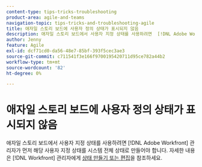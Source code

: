 ```yaml
---
content-type: tips-tricks-troubleshooting
product-area: agile-and-teams
navigation-topic: tips-tricks-and-troubleshooting-agile
title: 애자일 스토리 보드에 사용자 정의 상태가 표시되지 않음
description: 애자일 스토리 보드에서 사용자 지정 상태를 사용하려면  [!DNL Adobe Workfront] 관리자가 먼저 해당 사용자 지정 상태를 시스템 전체 상태로 만들어야 합니다.
author: Jenny
feature: Agile
exl-id: dcf71cd0-da56-48e7-85bf-393f5cec3ae3
source-git-commit: c711541f3e166f9700195420711d95ce782a44b2
workflow-type: tm+mt
source-wordcount: '82'
ht-degree: 0%

---
```


# 애자일 스토리 보드에 사용자 정의 상태가 표시되지 않음

애자일 스토리 보드에서 사용자 지정 상태를 사용하려면 [!DNL Adobe Workfront] 관리자가 먼저 해당 사용자 지정 상태를 시스템 전체 상태로 만들어야 합니다. 자세한 내용은 [!DNL Workfront] 관리자에게 [상태 만들기 또는 편집](../../administration-and-setup/customize-workfront/creating-custom-status-and-priority-labels/create-or-edit-a-status.md)을 참조하세요.
